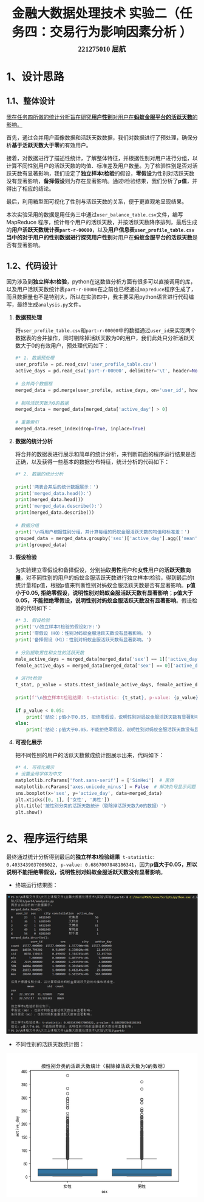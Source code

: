<center><div style='height:4mm;'></div><div style="font-family:华文楷体;font-size:25pt;"><b>金融大数据处理技术 实验二（任务四：交易行为影响因素分析
）</b></div></center>

<center><div style='height:2mm;'></div><div style="font-family:华文楷体;font-size:14pt;"><b>221275010 屈航</b></div></center>

# 1、设计思路

## 1.1、整体设计

<u>我在任务四所做的统计分析旨在研究**用户性别**对用户在**蚂蚁金服平台的活跃天数**的影响。</u>

首先，通过合并用户画像数据和活跃天数数据，我们对数据进行了预处理，确保分析**基于活跃天数大于零**的有效用户。

接着，对数据进行了描述性统计，了解整体特征，并根据性别对用户进行分组，以计算不同性别用户的活跃天数的均值、标准差及用户数量。为了检验性别是否对活跃天数有显著影响，我们设定了**独立样本t检验**的假设，**零假设**为性别对活跃天数没有显著影响，**备择假设**则为存在显著影响。通过t检验结果，我们分析了**p值**，并得出了相应的结论。

最后，利用箱型图可视化了性别与活跃天数的关系，便于更直观地呈现结果。

本次实验采用的数据是用任务三中通过`user_balance_table.csv`文件，编写 MapReduce 程序，统计每个用户的活跃天数，并按活跃天数降序排列，最后生成的**用户活跃天数统计表`part-r-00000`**，以及**用户信息表`user_profile_table.csv`**当中的对于用户的性别数据进行探究**用户性别**对用户在**蚂蚁金服平台的活跃天数**是否有显著影响。

## 1.2、代码设计

因为涉及到**独立样本t检验**，python在这数值分析方面有很多可以直接调用的库，以及用户活跃天数统计表`part-r-00000`在之前也已经通过`mapreduce`程序生成了，而且数据量也不是特别大，所以在实验四中，我主要采用python语言进行代码编写，最终生成`analysis.py`文件。

1. **数据预处理**

   将`user_profile_table.csv`和`part-r-00000`中的数据通过`user_id`来实现两个数据表的合并操作，同时剔除掉活跃天数为0的用户，我们此处只分析活跃天数大于0的有效用户，预处理代码如下：

   ```python
   #* 1. 数据预处理
   user_profile = pd.read_csv('user_profile_table.csv')
   active_days = pd.read_csv('part-r-00000', delimiter='\t', header=None, names=['user_id', 'active_day'])
   
   # 合并两个数据框
   merged_data = pd.merge(user_profile, active_days, on='user_id', how='inner')
   
   # 剔除活跃天数为0的数据
   merged_data = merged_data[merged_data['active_day'] > 0]
   
   # 重置索引
   merged_data.reset_index(drop=True, inplace=True)
   ```

2. **数据的统计分析**

   将合并的数据表进行展示和简单的统计分析，来判断前面的程序运行结果是否正确，以及获得一些基本的数据分布特征，统计分析的代码如下：

   ```python
   #* 2. 数据的统计分析
   
   print('两表合并后的统计数据展示：')
   print('merged_data.head():')
   print(merged_data.head())
   print('merged_data.describe():')
   print(merged_data.describe())
   
   # 数据分组
   print('\n将用户根据性别分组，并计算每组的蚂蚁⾦服活跃天数的均值和标准差：')
   grouped_data = merged_data.groupby('sex')['active_day'].agg(['mean', 'std', 'count'])
   print(grouped_data)
   ```

3. **假设检验**

   为实验建立零假设和备择假设，分别抽取**男性**用户和**女性**用户的**活跃天数向量**，对不同性别的用户的蚂蚁金服活跃天数进行独立样本t检验，得到最后的t统计量和p值，根据p值来判断性别对蚂蚁⾦服活跃天数是否有显著影响。**p值小于0.05, 拒绝零假设，说明性别对蚂蚁金服活跃天数有显著影响**；**p值大于0.05，不能拒绝零假设，说明性别对蚂蚁金服活跃天数没有显著影响**。假设检验的代码如下：

   ```python
   #* 3. 假设检验
   print('\n独立样本t检验的假设如下:')
   print('零假设（H0）：性别对蚂蚁⾦服活跃天数没有显著影响。')
   print('备择假设（H1）：性别对蚂蚁⾦服活跃天数有显著影响。')
   
   # 分别提取男性和女性的活跃天数
   male_active_days = merged_data[merged_data['sex'] == 1]['active_day']
   female_active_days = merged_data[merged_data['sex'] == 0]['active_day']
   
   # 进行t检验
   t_stat, p_value = stats.ttest_ind(male_active_days, female_active_days)
   
   print(f'\n独立样本t检验结果: t-statistic: {t_stat}, p-value: {p_value}')
   
   if p_value < 0.05:
       print('结论：p值小于0.05, 拒绝零假设，说明性别对蚂蚁⾦服活跃天数有显著影响。')
   else:
       print('结论：p值大于0.05，不能拒绝零假设，说明性别对蚂蚁⾦服活跃天数没有显著影响。')
   ```

4. **可视化展示**

   把不同性别的用户的活跃天数做成统计图展示出来，代码如下：

   ```python
   #* 4. 可视化展示
   # 设置全局字体为中文
   matplotlib.rcParams['font.sans-serif'] = ['SimHei']  # 黑体
   matplotlib.rcParams['axes.unicode_minus'] = False  # 解决负号显示问题
   sns.boxplot(x='sex', y='active_day', data=merged_data)
   plt.xticks([0, 1], ['女性', '男性'])
   plt.title('按性别分类的活跃天数统计（剔除掉活跃天数为0的数据）')
   plt.show()
   ```

# 2、程序运行结果

最终通过统计分析得到最后的**独立样本t检验结果**` t-statistic: 0.4033439037005022, p-value: 0.6867007848186341`，因为**p值大于0.05，所以说明不能拒绝零假设，说明性别对蚂蚁金服活跃天数没有显著影响**。

- 终端运行结果图：

![](1.png)

- 不同性别的活跃天数统计图：

![](2.png)